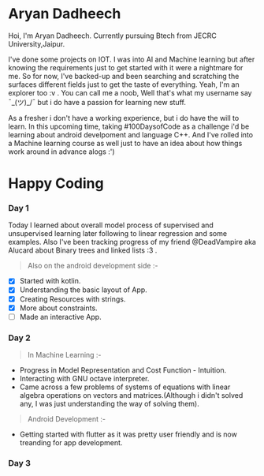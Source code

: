 # Aryan Dadheech
Hoi, I'm Aryan Dadheech. Currently pursuing Btech from JECRC University,Jaipur.

I've done some projects on IOT. I was into AI and Machine learning but after knowing the requirements just to get started with it were a nightmare for me. So for now, I've backed-up and been searching and scratching the surfaces different fields just to get the taste of everything. Yeah, I'm an explorer too :v . You can call me a noob, Well that's what my username say ¯\_(ツ)_/¯ but i do have a passion for learning new stuff.

As a fresher i don't have a working experience, but i do have the will to learn. 
In this upcoming time, taking #100DaysofCode as a challenge i'd be learning about android develpoment and language C++. And I've rolled into a Machine learning course as well just to have an idea about how things work around in advance alogs :')

# Happy Coding 

### Day 1
Today I learned about overall model process of supervised and unsupervised learning
later following to linear regression and some examples. Also I've been tracking progress
of my friend @DeadVampire aka Alucard about Binary trees and linked lists :3 .

> Also on the android development side :-

- [x] Started with kotlin.
- [x] Understanding the basic layout of App.
- [x] Creating Resources with strings.
- [x] More about constraints.
- [ ] Made an interactive App.

### Day 2

> In Machine Learning :-
- Progress in Model Representation and Cost Function - Intuition.
- Interacting with GNU octave interpreter.
- Came across a few problems of systems of equations with linear algebra operations on vectors and matrices.(Although i didn't solved any, I was just understanding the way of solving them).

> Android Development :-

- Getting started with flutter as it was pretty user friendly and is now treanding for app development.  

### Day 3
